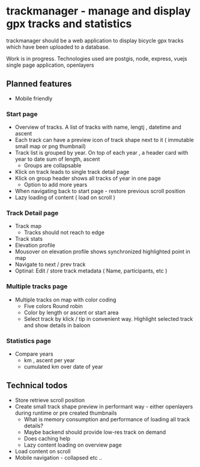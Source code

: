 # trackmanager - manage and display gpx tracks and statistics

trackmanager should be a web application to display bicycle gpx tracks which have been uploaded to a database.

Work is in progress. Technologies used are postgis, node, express, vuejs single page application, openlayers

## Planned features

* Mobile friendly
### Start page

* Overview of tracks. A list of tracks with name, lengtj , datetime and ascent
* Each track can have a preview icon of track shape next to it ( immutable small map or png thumbnail)
* Track list is grouped by year. On top of each year , a header card with year to date sum of length, ascent
    * Groups are collapsable
* Klick on track leads to single track detail page
* Klick on group header shows all tracks of year in one page
    * Option to add more years
* When navigating back to start page - restore previous scroll position
* Lazy loading of content ( load on scroll )

### Track Detail page

* Track map 
    * Tracks should not reach to edge
* Track stats
* Elevation profile
* Mousover on elevation profile shows synchronized highlighted point in map
* Navigate to next / prev track
* Optinal: Edit / store track metadata ( Name, participants, etc )

### Multiple tracks page

* Multiple tracks on map with color coding
    * Five colors Round robin
    * Color by length or ascent or start area
    * Select track by klick / tip in convenient way. Highlight selected track and show details in baloon

### Statistics page

* Compare years
    * km , ascent per year
    * cumulated km over date of year

## Technical todos
* Store retrieve scroll position
* Create small track shape preview in performant way - either openlayers during runtime or pre created thumbnails
    * What is memory consumption and performance of loading all track details?
    * Maybe backend should provide low-res track on demand
    * Does caching help
    * Lazy content loading on overview page
* Load content on scroll
* Mobile navigation - collapsed etc ..
